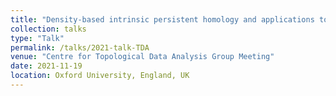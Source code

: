 ```yaml
---
title: "Density-based intrinsic persistent homology and applications to time series analysis"
collection: talks
type: "Talk"
permalink: /talks/2021-talk-TDA
venue: "Centre for Topological Data Analysis Group Meeting"
date: 2021-11-19
location: Oxford University, England, UK
---
```



